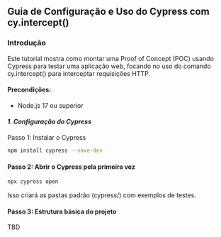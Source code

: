 ##  **Guia de Configuração e Uso do Cypress com cy.intercept()**
###  **Introdução**
Este tutorial mostra como montar uma Proof of Concept (POC) usando Cypress para testar uma aplicação web, focando no uso do comando cy.intercept() para interceptar requisições HTTP.

#### Precondições:
- Node.js 17 ou superior

#### *1. Configuração do Cypress*
Passo 1: Instalar o Cypress

```bash
npm install cypress --save-dev
```
#### Passo 2: Abrir o Cypress pela primeira vez

```bash
npx cypress open
```
Isso criará as pastas padrão (cypress/) com exemplos de testes.

#### Passo 3: Estrutura básica do projeto

TBD
